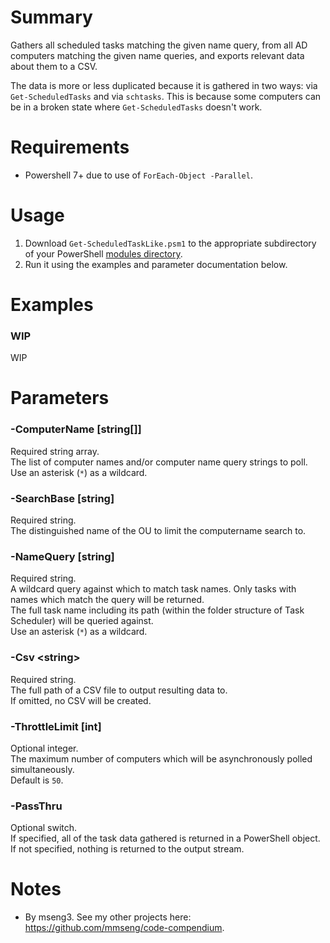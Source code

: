 # Summary
Gathers all scheduled tasks matching the given name query, from all AD computers matching the given name queries, and exports relevant data about them to a CSV.  

The data is more or less duplicated because it is gathered in two ways: via `Get-ScheduledTasks` and via `schtasks`. This is because some computers can be in a broken state where `Get-ScheduledTasks` doesn't work.  

# Requirements
- Powershell 7+ due to use of `ForEach-Object -Parallel`.  

# Usage
1. Download `Get-ScheduledTaskLike.psm1` to the appropriate subdirectory of your PowerShell [modules directory](https://github.com/engrit-illinois/how-to-install-a-custom-powershell-module).
2. Run it using the examples and parameter documentation below.

# Examples

### WIP
WIP

# Parameters

### -ComputerName [string[]]
Required string array.  
The list of computer names and/or computer name query strings to poll.  
Use an asterisk (`*`) as a wildcard.  

### -SearchBase [string]
Required string.  
The distinguished name of the OU to limit the computername search to.  

### -NameQuery [string]
Required string.  
A wildcard query against which to match task names. Only tasks with names which match the query will be returned.  
The full task name including its path (within the folder structure of Task Scheduler) will be queried against.  
Use an asterisk (`*`) as a wildcard.  

### -Csv \<string\>
Required string.  
The full path of a CSV file to output resulting data to.  
If omitted, no CSV will be created.  

### -ThrottleLimit [int]
Optional integer.  
The maximum number of computers which will be asynchronously polled simultaneously.  
Default is `50`.   

### -PassThru
Optional switch.  
If specified, all of the task data gathered is returned in a PowerShell object.  
If not specified, nothing is returned to the output stream.  

# Notes
- By mseng3. See my other projects here: https://github.com/mmseng/code-compendium.
